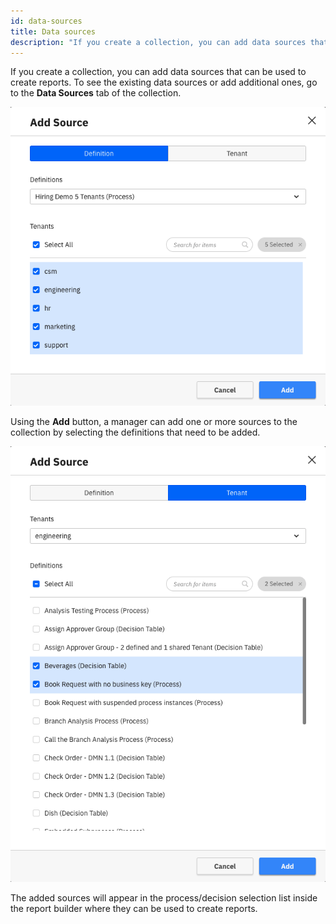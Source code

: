 ```yaml
---
id: data-sources
title: Data sources
description: "If you create a collection, you can add data sources that can be used to create reports. See the existing data sources or add additional ones."
---
```


If you create a collection, you can add data sources that can be used to create reports. To see the existing data sources or add additional ones, go to the **Data Sources** tab of the collection.

![add source by definition](./img/sourceByDefinition.png)

Using the **Add** button, a manager can add one or more sources to the collection by selecting the definitions that need to be added.

![add source by tenant](./img/sourceByTenant.png)

The added sources will appear in the process/decision selection list inside the report builder where they can be used to create reports.
